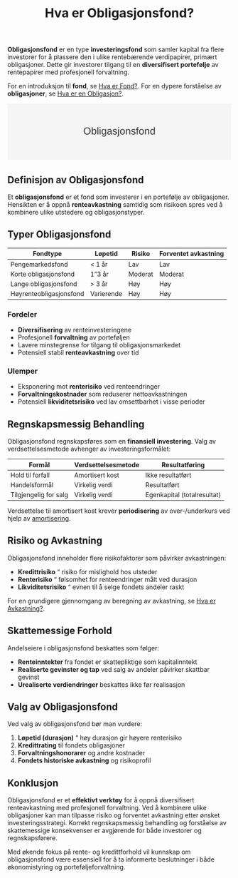 ﻿---
title: "Hva er Obligasjonsfond?"
seoTitle: "Hva er Obligasjonsfond?"
description: '**Obligasjonsfond** er en type **investeringsfond** som samler kapital fra flere investorer for å plassere den i ulike rentebærende verdipapirer, primært obl...'
---

**Obligasjonsfond** er en type **investeringsfond** som samler kapital fra flere investorer for å plassere den i ulike rentebærende verdipapirer, primært obligasjoner. Dette gir investorer tilgang til en **diversifisert portefølje** av rentepapirer med profesjonell forvaltning.

For en introduksjon til **fond**, se [Hva er Fond?](/blogs/regnskap/hva-er-fond "Hva er Fond? Ulike Typer Fond og Regnskapsbehandling").
For en dypere forståelse av **obligasjoner**, se [Hva er en Obligasjon?](/blogs/regnskap/hva-er-obligasjon "Hva er en Obligasjon? Komplett Guide til Obligasjoner i Regnskap").

![Illustrasjon som viser tittelen Obligasjonsfond](obligasjonsfond-image.svg)

## Definisjon av Obligasjonsfond

Et **obligasjonsfond** er et fond som investerer i en portefølje av obligasjoner. Hensikten er å oppnå **renteavkastning** samtidig som risikoen spres ved å kombinere ulike utstedere og obligasjonstyper.

## Typer Obligasjonsfond

| Fondtype                | Løpetid   | Risiko   | Forventet avkastning |
|-------------------------|-----------|----------|----------------------|
| Pengemarkedsfond        | < 1 år    | Lav      | Lav                  |
| Korte obligasjonsfond   | 1“3 år    | Moderat  | Moderat              |
| Lange obligasjonsfond   | > 3 år    | Høy      | Høy                  |
| Høyrenteobligasjonsfond | Varierende| Høy      | Høy                  |

### Fordeler

* **Diversifisering** av renteinvesteringene
* Profesjonell **forvaltning** av porteføljen
* Lavere minstegrense for tilgang til obligasjonsmarkedet
* Potensiell stabil **renteavkastning** over tid

### Ulemper

* Eksponering mot **renterisiko** ved renteendringer
* **Forvaltningskostnader** som reduserer nettoavkastningen
* Potensiell **likviditetsrisiko** ved lav omsettbarhet i visse perioder

## Regnskapsmessig Behandling

Obligasjonsfond regnskapsføres som en **finansiell investering**. Valg av verdsettelsesmetode avhenger av investeringsformålet:

| Formål               | Verdsettelsesmetode | Resultatføring             |
|----------------------|---------------------|----------------------------|
| Hold til forfall     | Amortisert kost     | Ikke resultatført          |
| Handelsformål        | Virkelig verdi      | Resultatført               |
| Tilgjengelig for salg| Virkelig verdi      | Egenkapital (totalresultat)|

Verdsettelse til amortisert kost krever **periodisering** av over-/underkurs ved hjelp av [amortisering](/blogs/regnskap/hva-er-amortisering "Hva er Amortisering? Guide til Avskrivning av Immaterielle Eiendeler").

## Risiko og Avkastning

Obligasjonsfond inneholder flere risikofaktorer som påvirker avkastningen:

* **Kredittrisiko** “ risiko for mislighold hos utsteder
* **Renterisiko** “ følsomhet for renteendringer målt ved durasjon
* **Likviditetsrisiko** “ evnen til å selge fondets andeler raskt

For en grundigere gjennomgang av beregning av avkastning, se [Hva er Avkastning?](/blogs/regnskap/hva-er-avkastning "Hva er Avkastning? Guide til Beregning av Avkastning og Renters Influens").

## Skattemessige Forhold

Andelseiere i obligasjonsfond beskattes som følger:

* **Renteinntekter** fra fondet er skattepliktige som kapitalinntekt
* **Realiserte gevinster og tap** ved salg av andeler påvirker skattbar gevinst
* **Urealiserte verdiendringer** beskattes ikke før realisasjon

## Valg av Obligasjonsfond

Ved valg av obligasjonsfond bør man vurdere:

1. **Løpetid (durasjon)** “ høy durasjon gir høyere renterisiko
2. **Kredittrating** til fondets obligasjoner
3. **Forvaltningshonorarer** og andre kostnader
4. **Fondets historiske avkastning** og risikoprofil

## Konklusjon

Obligasjonsfond er et **effektivt verktøy** for å oppnå diversifisert renteavkastning med profesjonell forvaltning. Ved å kombinere ulike obligasjoner kan man tilpasse risiko og forventet avkastning etter ønsket investeringsstrategi. Korrekt regnskapsmessig behandling og forståelse av skattemessige konsekvenser er avgjørende for både investorer og regnskapsførere.

Med økende fokus på rente- og kredittforhold vil kunnskap om obligasjonsfond være essensiell for å ta informerte beslutninger i både økonomistyring og porteføljeforvaltning.







